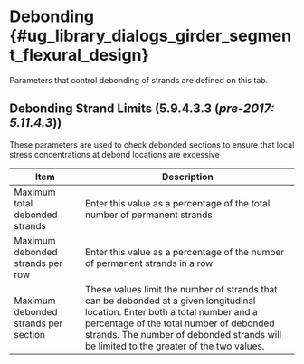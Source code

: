 Debonding {#ug_library_dialogs_girder_segment_flexural_design}
==============================================
Parameters that control debonding of strands are defined on this tab.

Debonding Strand Limits (5.9.4.3.3 (*pre-2017: 5.11.4.3*))
----------------------------------
These parameters are used to check debonded sections to ensure that local stress concentrations at debond locations are excessive

Item | Description
------|---------
Maximum total debonded strands | Enter this value as a percentage of the total number of permanent strands
Maximum debonded strands per row | Enter this value as a percentage of the number of permanent strands in a row
Maximum debonded strands per section | These values limit the number of strands that can be debonded at a given longitudinal location. Enter both a total number and a percentage of the total number of debonded strands. The number of debonded strands will be limited to the greater of the two values.
